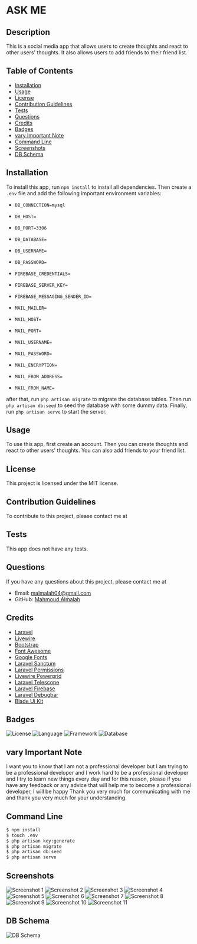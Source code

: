 # ASK ME

## Description

This is a social media app that allows users to create thoughts and react to other users' thoughts. It also allows users
to add friends to their friend list.

## Table of Contents

* [Installation](#installation)
* [Usage](#usage)
* [License](#license)
* [Contribution Guidelines](#contribution-guidelines)
* [Tests](#tests)
* [Questions](#questions)
* [Credits](#credits)
* [Badges](#badges)
* [vary Important Note](#vary-important-note)
* [Command Line](#command-line)
* [Screenshots](#screenshots)
* [DB Schema](#db-schema)

## Installation

To install this app, run `npm install` to install all dependencies. Then create a `.env` file and add the following
important environment variables:

* `DB_CONNECTION=mysql`
* `DB_HOST=`
* `DB_PORT=3306`
* `DB_DATABASE=`
* `DB_USERNAME=`
* `DB_PASSWORD=`


* `FIREBASE_CREDENTIALS=`
* `FIREBASE_SERVER_KEY=`
* `FIREBASE_MESSAGING_SENDER_ID=`


* `MAIL_MAILER=`
* `MAIL_HOST=`
* `MAIL_PORT=`
* `MAIL_USERNAME=`
* `MAIL_PASSWORD=`
* `MAIL_ENCRYPTION=`
* `MAIL_FROM_ADDRESS=`
* `MAIL_FROM_NAME=`

after that, run `php artisan migrate` to migrate the database tables. Then run `php artisan db:seed` to seed the
database with some dummy data. Finally, run `php artisan serve` to start the server.

## Usage

To use this app, first create an account. Then you can create thoughts and react to other users' thoughts. You can also
add friends to your friend list.

## License

This project is licensed under the MIT license.

## Contribution Guidelines

To contribute to this project, please contact me at

## Tests

This app does not have any tests.

## Questions

If you have any questions about this project, please contact me at

* Email: malmalah04@gmail.com
* GitHub: [Mahmoud Almalah](https://github.com/MahmoudAlmalah-ENG)

## Credits

* [Laravel](https://laravel.com/)
* [Livewire](https://laravel-livewire.com/)
* [Bootstrap](https://getbootstrap.com/)
* [Font Awesome](https://fontawesome.com/)
* [Google Fonts](https://fonts.google.com/)
* [Laravel Sanctum](https://laravel.com/docs/10.x/sanctum)
* [Laravel Permissions](https://spatie.be/docs/laravel-permission/v4/introduction)
* [Livewire Powergrid](https://livewire-powergrid.com/)
* [Laravel Telescope](https://laravel.com/docs/10.x/telescope)
* [Laravel Firebase](https://github.com/kreait/laravel-firebase)
* [Laravel Debugbar](https://github.com/barryvdh/laravel-debugbar)
* [Blade Ui Kit](https://blade-ui-kit.com/)

## Badges

![License](https://img.shields.io/badge/license-MIT-blue.svg)
![Language](https://img.shields.io/badge/language-PHP-red.svg)
![Framework](https://img.shields.io/badge/framework-Laravel-red.svg)
![Database](https://img.shields.io/badge/database-MySQL-red.svg)

## vary Important Note

I want you to know that I am not a professional developer but I am trying to be a professional developer and 
I work hard to be a professional developer and I try to learn new things every day and for this reason,
please if you have any feedback or any advice that will help me to become a professional developer,
I will be happy Thank you very much for communicating with me and thank you very much for your understanding.

## Command Line

```bash
$ npm install
$ touch .env
$ php artisan key:generate
$ php artisan migrate
$ php artisan db:seed
$ php artisan serve
```

## Screenshots

![Screenshot 1](./public/images/screenshot1.png)
![Screenshot 2](./public/images/screenshot2.png)
![Screenshot 3](./public/images/screenshot3.png)
![Screenshot 4](./public/images/screenshot4.png)
![Screenshot 5](./public/images/screenshot5.png)
![Screenshot 6](./public/images/screenshot6.png)
![Screenshot 7](./public/images/screenshot7.png)
![Screenshot 8](./public/images/screenshot8.png)
![Screenshot 9](./public/images/screenshot9.png)
![Screenshot 10](./public/images/screenshot10.png)
![Screenshot 11](./public/images/screenshot11.png)

## DB Schema

![DB Schema](./public/images/asalny.png)

```
```
